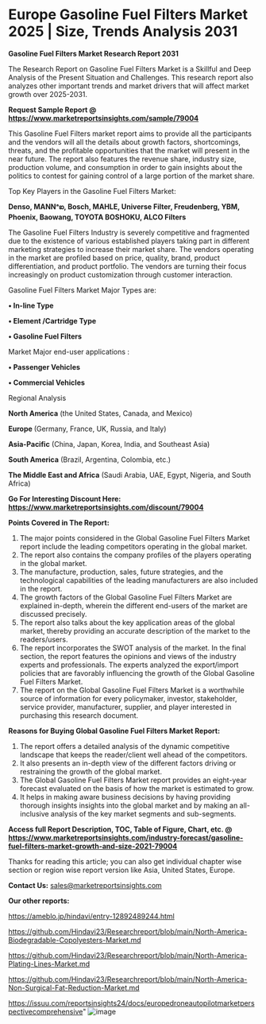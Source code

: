 # Europe Gasoline Fuel Filters Market 2025 | Size, Trends Analysis 2031

<strong>Gasoline Fuel Filters Market Research Report 2031</strong>

The Research Report on Gasoline Fuel Filters Market is a Skillful and Deep Analysis of the Present Situation and Challenges. This research report also analyzes other important trends and market drivers that will affect market growth over 2025-2031.

<strong>Request Sample Report @ <a href=https://www.marketreportsinsights.com/sample/79004>https://www.marketreportsinsights.com/sample/79004</a></strong>

This Gasoline Fuel Filters market report aims to provide all the participants and the vendors will all the details about growth factors, shortcomings, threats, and the profitable opportunities that the market will present in the near future. The report also features the revenue share, industry size, production volume, and consumption in order to gain insights about the politics to contest for gaining control of a large portion of the market share.

Top Key Players in the Gasoline Fuel Filters Market:

<strong>Denso, MANNᵃఐ, Bosch, MAHLE, Universe Filter, Freudenberg, YBM, Phoenix, Baowang, TOYOTA BOSHOKU, ALCO Filters</strong>

The Gasoline Fuel Filters Industry is severely competitive and fragmented due to the existence of various established players taking part in different marketing strategies to increase their market share. The vendors operating in the market are profiled based on price, quality, brand, product differentiation, and product portfolio. The vendors are turning their focus increasingly on product customization through customer interaction.

Gasoline Fuel Filters Market Major Types are:

<strong>• In-line Type

• Element /Cartridge Type

• Gasoline Fuel Filters</strong>

Market Major end-user applications :

<strong>• Passenger Vehicles

• Commercial Vehicles</strong>

Regional Analysis

</u><strong><b>North America</b></strong> (the United States, Canada, and Mexico)

<strong><b>Europe </b></strong>(Germany, France, UK, Russia, and Italy)

<strong><b>Asia-Pacific</b></strong> (China, Japan, Korea, India, and Southeast Asia)

<strong><b>South America</b></strong> (Brazil, Argentina, Colombia, etc.)

<strong><b>The Middle East and Africa</b></strong> (Saudi Arabia, UAE, Egypt, Nigeria, and South Africa)

<strong>Go For Interesting Discount Here: <a href=https://www.marketreportsinsights.com/discount/79004>https://www.marketreportsinsights.com/discount/79004</a></strong>

<strong>Points Covered in The Report:</strong>
<ol>
  <li>The major points considered in the Global Gasoline Fuel Filters Market report include the leading competitors operating in the global market.</li>
  <li>The report also contains the company profiles of the players operating in the global market.</li>
  <li>The manufacture, production, sales, future strategies, and the technological capabilities of the leading manufacturers are also included in the report.</li>
  <li>The growth factors of the Global Gasoline Fuel Filters Market are explained in-depth, wherein the different end-users of the market are discussed precisely.</li>
  <li>The report also talks about the key application areas of the global market, thereby providing an accurate description of the market to the readers/users.</li>
  <li>The report incorporates the SWOT analysis of the market. In the final section, the report features the opinions and views of the industry experts and professionals. The experts analyzed the export/import policies that are favorably influencing the growth of the Global Gasoline Fuel Filters Market.</li>
  <li>The report on the Global Gasoline Fuel Filters Market is a worthwhile source of information for every policymaker, investor, stakeholder, service provider, manufacturer, supplier, and player interested in purchasing this research document.</li>
</ol>
<strong>Reasons for Buying Global Gasoline Fuel Filters Market Report:</strong>

<ol>
  <li>The report offers a detailed analysis of the dynamic competitive landscape that keeps the reader/client well ahead of the competitors.</li>
  <li>It also presents an in-depth view of the different factors driving or restraining the growth of the global market.</li>
  <li>The Global Gasoline Fuel Filters Market report provides an eight-year forecast evaluated on the basis of how the market is estimated to grow.</li>
  <li>It helps in making aware business decisions by having providing thorough insights insights into the global market and by making an all-inclusive analysis of the key market segments and sub-segments.</li>
</ol>
<strong>Access full Report Description, TOC, Table of Figure, Chart, etc. @ <a href=https://www.marketreportsinsights.com/industry-forecast/gasoline-fuel-filters-market-growth-and-size-2021-79004>https://www.marketreportsinsights.com/industry-forecast/gasoline-fuel-filters-market-growth-and-size-2021-79004</a></strong>


Thanks for reading this article; you can also get individual chapter wise section or region wise report version like Asia, United States, Europe.

<strong>Contact Us:</strong>
sales@marketreportsinsights.com

<strong>Our other reports:</strong>

<a href=https://ameblo.jp/hindavi/entry-12892489244.html>https://ameblo.jp/hindavi/entry-12892489244.html</a>

<a href=https://github.com/Hindavi23/Researchreport/blob/main/North-America-Biodegradable-Copolyesters-Market.md>https://github.com/Hindavi23/Researchreport/blob/main/North-America-Biodegradable-Copolyesters-Market.md</a>

<a href=https://github.com/Hindavi23/Researchreport/blob/main/North-America-Plating-Lines-Market.md>https://github.com/Hindavi23/Researchreport/blob/main/North-America-Plating-Lines-Market.md</a>

<a href=https://github.com/Hindavi23/Researchreport/blob/main/North-America-Non-Surgical-Fat-Reduction-Market.md>https://github.com/Hindavi23/Researchreport/blob/main/North-America-Non-Surgical-Fat-Reduction-Market.md</a>

<a href=https://issuu.com/reportsinsights24/docs/europedroneautopilotmarketperspectivecomprehensive>https://issuu.com/reportsinsights24/docs/europedroneautopilotmarketperspectivecomprehensive</a>"
![image](https://github.com/user-attachments/assets/cc696d5c-09af-4b81-bcf0-cbee1da37791)
